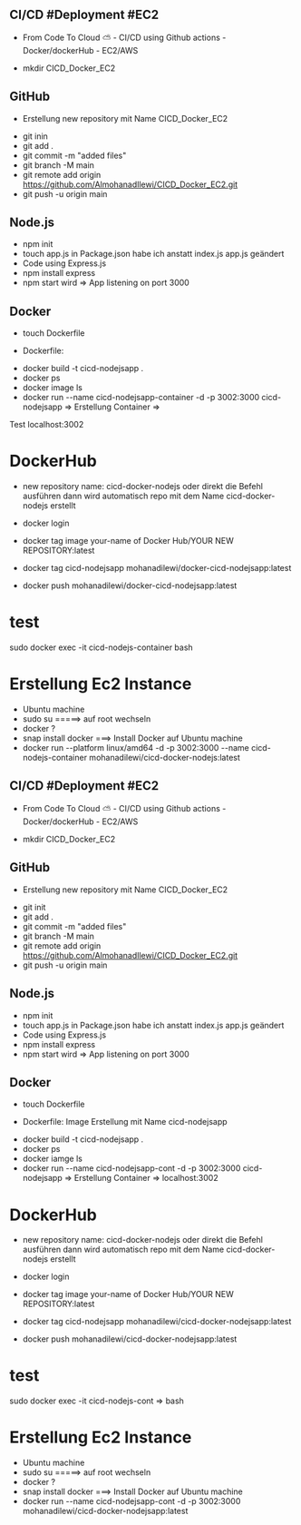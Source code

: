

## CI/CD #Deployment #EC2

* From Code To Cloud ⛅️ - CI/CD using Github actions - Docker/dockerHub - EC2/AWS

- mkdir CICD_Docker_EC2
 
## GitHub
* Erstellung new repository mit Name CICD_Docker_EC2
- git inin
- git add .
- git commit -m "added files"
- git branch -M main
- git remote add origin https://github.com/AlmohanadIlewi/CICD_Docker_EC2.git
- git push -u origin main

## Node.js
 - npm init
 - touch app.js in Package.json habe ich anstatt index.js app.js geändert 
 -  Code using Express.js
 - npm install express
 - npm start wird => App listening on port 3000

 ## Docker 
 - touch Dockerfile
 * Dockerfile:
 - docker build -t cicd-nodejsapp .
 - docker ps
 - docker image ls
 - docker run --name cicd-nodejsapp-container -d -p 3002:3000  cicd-nodejsapp                => Erstellung Container =>

 Test
   localhost:3002

 # DockerHub
 - new repository name: cicd-docker-nodejs oder direkt die Befehl ausführen dann wird automatisch repo
   mit dem Name cicd-docker-nodejs erstellt 
   
 - docker login

 - docker tag image your-name of Docker Hub/YOUR NEW REPOSITORY:latest

 - docker tag cicd-nodejsapp mohanadilewi/docker-cicd-nodejsapp:latest
 - docker push mohanadilewi/docker-cicd-nodejsapp:latest

 # test 
 sudo docker exec -it cicd-nodejs-container bash
 
 # Erstellung Ec2 Instance

- Ubuntu machine
- sudo su =====> auf root wechseln
- docker ?
- snap install docker ===> Install Docker auf Ubuntu machine
- docker run --platform linux/amd64 -d -p 3002:3000 --name cicd-nodejs-container mohanadilewi/cicd-docker-nodejs:latest


## CI/CD #Deployment #EC2

* From Code To Cloud ⛅️ - CI/CD using Github actions - Docker/dockerHub - EC2/AWS

- mkdir CICD_Docker_EC2
 
## GitHub
* Erstellung new repository mit Name CICD_Docker_EC2
- git init
- git add .
- git commit -m "added files"
- git branch -M main
- git remote add origin https://github.com/AlmohanadIlewi/CICD_Docker_EC2.git
- git push -u origin main

## Node.js
 - npm init
 - touch app.js in Package.json habe ich anstatt index.js app.js geändert 
 -  Code using Express.js
 - npm install express
 - npm start wird => App listening on port 3000

 ## Docker 
 - touch Dockerfile
 * Dockerfile:
  Image Erstellung mit Name cicd-nodejsapp
 - docker build -t cicd-nodejsapp .
 - docker ps
 - docker iamge ls
 - docker run --name cicd-nodejsapp-cont -d -p 3002:3000  cicd-nodejsapp                => Erstellung Container =>
   localhost:3002

 # DockerHub
 - new repository name: cicd-docker-nodejs oder direkt die Befehl ausführen dann wird automatisch repo
   mit dem Name cicd-docker-nodejs erstellt 
   
 - docker login

 - docker tag image your-name of Docker Hub/YOUR NEW REPOSITORY:latest

 - docker tag  cicd-nodejsapp mohanadilewi/cicd-docker-nodejsapp:latest
 - docker push  mohanadilewi/cicd-docker-nodejsapp:latest

 # test 
 sudo docker exec -it cicd-nodejs-cont           =>  bash
 
 # Erstellung Ec2 Instance

- Ubuntu machine
- sudo su =====> auf root wechseln
- docker ?
- snap install docker ===> Install Docker auf Ubuntu machine
- docker run --name cicd-nodejsapp-cont -d -p 3002:3000  mohanadilewi/cicd-docker-nodejsapp:latest


